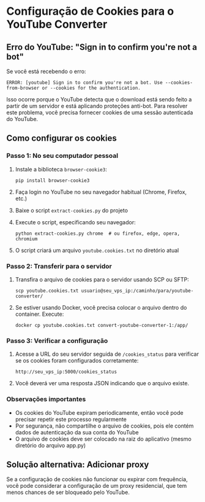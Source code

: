 # Configuração de Cookies para o YouTube Converter

## Erro do YouTube: "Sign in to confirm you're not a bot"

Se você está recebendo o erro:
```
ERROR: [youtube] Sign in to confirm you're not a bot. Use --cookies-from-browser or --cookies for the authentication.
```

Isso ocorre porque o YouTube detecta que o download está sendo feito a partir de um servidor e está aplicando proteções anti-bot. Para resolver este problema, você precisa fornecer cookies de uma sessão autenticada do YouTube.

## Como configurar os cookies

### Passo 1: No seu computador pessoal

1. Instale a biblioteca `browser-cookie3`:
   ```
   pip install browser-cookie3
   ```

2. Faça login no YouTube no seu navegador habitual (Chrome, Firefox, etc.)

3. Baixe o script `extract-cookies.py` do projeto

4. Execute o script, especificando seu navegador:
   ```
   python extract-cookies.py chrome  # ou firefox, edge, opera, chromium
   ```

5. O script criará um arquivo `youtube.cookies.txt` no diretório atual

### Passo 2: Transferir para o servidor

1. Transfira o arquivo de cookies para o servidor usando SCP ou SFTP:
   ```
   scp youtube.cookies.txt usuario@seu_vps_ip:/caminho/para/youtube-converter/
   ```
   
2. Se estiver usando Docker, você precisa colocar o arquivo dentro do container. Execute:
   ```
   docker cp youtube.cookies.txt convert-youtube-converter-1:/app/
   ```

### Passo 3: Verificar a configuração

1. Acesse a URL do seu servidor seguida de `/cookies_status` para verificar se os cookies foram configurados corretamente:
   ```
   http://seu_vps_ip:5000/cookies_status
   ```

2. Você deverá ver uma resposta JSON indicando que o arquivo existe.

### Observações importantes

- Os cookies do YouTube expiram periodicamente, então você pode precisar repetir este processo regularmente
- Por segurança, não compartilhe o arquivo de cookies, pois ele contém dados de autenticação da sua conta do YouTube
- O arquivo de cookies deve ser colocado na raiz do aplicativo (mesmo diretório do arquivo app.py)

## Solução alternativa: Adicionar proxy

Se a configuração de cookies não funcionar ou expirar com frequência, você pode considerar a configuração de um proxy residencial, que tem menos chances de ser bloqueado pelo YouTube. 